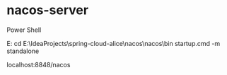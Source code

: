 # nacos-server

Power Shell

E:
cd E:\IdeaProjects\spring-cloud-alice\nacos\nacos\bin
startup.cmd -m standalone

localhost:8848/nacos


